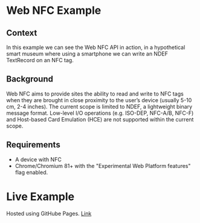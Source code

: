 # Web NFC Example

## Context

In this example we can see the Web NFC API in action, in a hypothetical smart museum where using a smartphone we can write an NDEF TextRecord on an NFC tag.

## Background

Web NFC aims to provide sites the ability to read and write to NFC tags when they are brought in close proximity to the user’s device (usually 5-10 cm, 2-4 inches). The current scope is limited to NDEF, a lightweight binary message format. Low-level I/O operations (e.g. ISO-DEP, NFC-A/B, NFC-F) and Host-based Card Emulation (HCE) are not supported within the current scope.

## Requirements

* A device with NFC
* Chrome/Chromium 81+ with the "Experimental Web Platform features" flag enabled.

# Live Example
Hosted using GitHube Pages. [Link](https://lrazovic.github.io/web-nfc-museum/)
